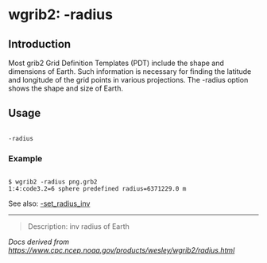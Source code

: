 # wgrib2: -radius

## Introduction

Most grib2 Grid Definition Templates (PDT) include the
shape and dimensions of Earth. Such information is
necessary for finding the latitude and longitude of
the grid points in various projections. The
-radius option shows the
shape and size of Earth.

## Usage

```

-radius

```

### Example

```

$ wgrib2 -radius png.grb2
1:4:code3.2=6 sphere predefined radius=6371229.0 m

```

See also:
[-set_radius_inv](./set_radius.md)

---

> Description: inv radius of Earth

_Docs derived from <https://www.cpc.ncep.noaa.gov/products/wesley/wgrib2/radius.html>_
